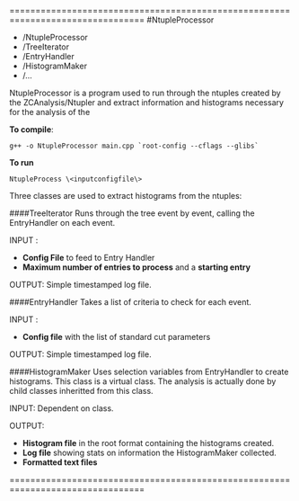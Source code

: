 ================================================================================
#NtupleProcessor
* /NtupleProcessor
* /TreeIterator
* /EntryHandler
* /HistogramMaker
* /...


NtupleProcessor is a program used to run through the ntuples created by the
ZCAnalysis/Ntupler and extract information and histograms necessary for the 
analysis of the 

**To compile**:

```
g++ -o NtupleProcessor main.cpp `root-config --cflags --glibs`
```

**To run**

```
NtupleProcess \<inputconfigfile\>
```

Three classes are used to extract histograms from the ntuples:


####TreeIterator
Runs through the tree event by event, calling the EntryHandler on each event.

INPUT :
- **Config File** to feed to Entry Handler
- **Maximum number of entries to process** and a **starting entry**

OUTPUT: Simple timestamped log file.


####EntryHandler
Takes a list of criteria to check for each event.

INPUT :
- **Config file** with the list of standard cut parameters

OUTPUT: Simple timestamped log file.


####HistogramMaker
Uses selection variables from EntryHandler to create histograms. This class is a
virtual class. The analysis is actually done by child classes inheritted from
this class.

INPUT: Dependent on class.

OUTPUT:
- **Histogram file** in the root format containing the histograms created. 
- **Log file** showing stats on information the HistogramMaker collected.
- **Formatted text files**

================================================================================

